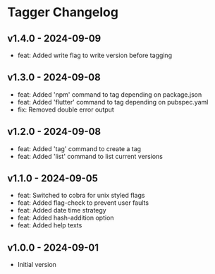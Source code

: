 # Tagger Changelog

## v1.4.0 - 2024-09-09

- feat: Added write flag to write version before tagging

## v1.3.0 - 2024-09-08

- feat: Added 'npm' command to tag depending on package.json
- feat: Added 'flutter' command to tag depending on pubspec.yaml
- fix: Removed double error output

## v1.2.0 - 2024-09-08

- feat: Added 'tag' command to create a tag
- feat: Added 'list' command to list current versions

## v1.1.0 - 2024-09-05

- feat: Switched to cobra for unix styled flags
- feat: Added flag-check to prevent user faults
- feat: Added date time strategy
- feat: Added hash-addition option
- feat: Added help texts

## v1.0.0 - 2024-09-01

- Initial version